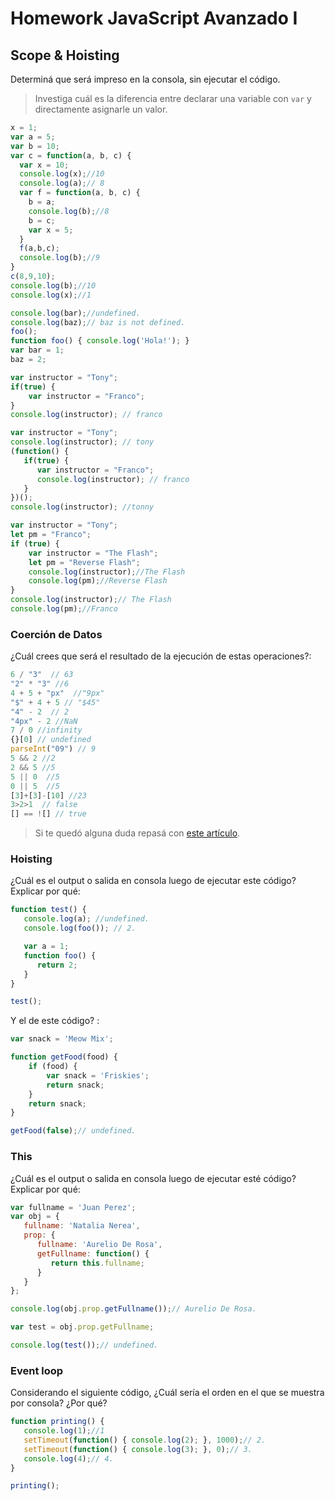 
# Homework JavaScript Avanzado I

## Scope & Hoisting

Determiná que será impreso en la consola, sin ejecutar el código.

> Investiga cuál es la diferencia entre declarar una variable con `var` y directamente asignarle un valor.

```javascript
x = 1;
var a = 5;
var b = 10;
var c = function(a, b, c) {
  var x = 10;
  console.log(x);//10
  console.log(a);// 8
  var f = function(a, b, c) {
    b = a;
    console.log(b);//8
    b = c;
    var x = 5;
  }
  f(a,b,c);
  console.log(b);//9
}
c(8,9,10);
console.log(b);//10
console.log(x);//1
```

```javascript
console.log(bar);//undefined.
console.log(baz);// baz is not defined.
foo();
function foo() { console.log('Hola!'); }
var bar = 1;
baz = 2;
```


```javascript
var instructor = "Tony";
if(true) {
    var instructor = "Franco";
}
console.log(instructor); // franco
```

```javascript
var instructor = "Tony";
console.log(instructor); // tony
(function() {
   if(true) {
      var instructor = "Franco";
      console.log(instructor); // franco
   }
})();
console.log(instructor); //tonny
```

```javascript
var instructor = "Tony";
let pm = "Franco";
if (true) {
    var instructor = "The Flash";
    let pm = "Reverse Flash"; 
    console.log(instructor);//The Flash
    console.log(pm);//Reverse Flash
}
console.log(instructor);// The Flash
console.log(pm);//Franco
```
### Coerción de Datos

¿Cuál crees que será el resultado de la ejecución de estas operaciones?:

```javascript
6 / "3"  // 63
"2" * "3" //6
4 + 5 + "px"  //"9px"
"$" + 4 + 5 // "$45"
"4" - 2  // 2
"4px" - 2 //NaN
7 / 0 //infinity
{}[0] // undefined
parseInt("09") // 9
5 && 2 //2
2 && 5 //5
5 || 0  //5
0 || 5  //5 
[3]+[3]-[10] //23
3>2>1  // false
[] == ![] // true
```

> Si te quedó alguna duda repasá con [este artículo](http://javascript.info/tutorial/object-conversion).


### Hoisting

¿Cuál es el output o salida en consola luego de ejecutar este código? Explicar por qué:

```javascript
function test() {
   console.log(a); //undefined.
   console.log(foo()); // 2.

   var a = 1;
   function foo() {
      return 2;
   }
}

test();
```

Y el de este código? :

```javascript
var snack = 'Meow Mix';

function getFood(food) {
    if (food) {
        var snack = 'Friskies';
        return snack;
    }
    return snack;
}

getFood(false);// undefined.
```


### This

¿Cuál es el output o salida en consola luego de ejecutar esté código? Explicar por qué:

```javascript
var fullname = 'Juan Perez';
var obj = {
   fullname: 'Natalia Nerea',
   prop: {
      fullname: 'Aurelio De Rosa',
      getFullname: function() {
         return this.fullname;
      }
   }
};

console.log(obj.prop.getFullname());// Aurelio De Rosa.

var test = obj.prop.getFullname;

console.log(test());// undefined.
```

### Event loop

Considerando el siguiente código, ¿Cuál sería el orden en el que se muestra por consola? ¿Por qué?

```javascript
function printing() {
   console.log(1);//1
   setTimeout(function() { console.log(2); }, 1000);// 2.
   setTimeout(function() { console.log(3); }, 0);// 3.
   console.log(4);// 4.
}

printing();
```
